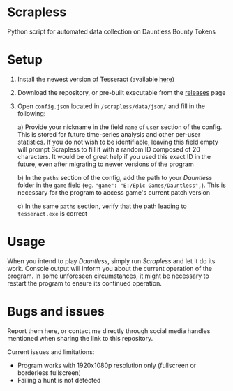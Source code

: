 # Scrapless
Python script for automated data collection on Dauntless Bounty Tokens

# Setup

1. Install the newest version of Tesseract (available [here](https://github.com/UB-Mannheim/tesseract/wiki))
2. Download the repository, or pre-built executable from the [releases](https://github.com/RKleminski/Scrapless/releases) page
3. Open `config.json` located in `/scrapless/data/json/` and fill in the following:

    a) Provide your nickname in the field `name` of `user` section of the config. This is stored for future time-series analysis and other per-user statistics. If you do not wish to be identifiable, leaving this field empty will prompt Scrapless to fill it with a random ID composed of 20 characters. It would be of great help if you used this exact ID in the future, even after migrating to newer versions of the program
    
    b) In the `paths` section of the config, add the path to your *Dauntless* folder in the `game` field (eg. `"game": "E:/Epic Games/Dauntless",`). This is necessary for the program to access game's current patch version
    
    c) In the same `paths` section, verify that the path leading to `tesseract.exe` is correct
    
# Usage

When you intend to play *Dauntless*, simply run *Scrapless* and let it do its work. Console output will inform you about the current operation of the program. In some unforeseen circumstances, it might be necessary to restart the program to ensure its continued operation.

# Bugs and issues

Report them here, or contact me directly through social media handles mentioned when sharing the link to this repository.

Current issues and limitations:
* Program works with 1920x1080p resolution only (fullscreen or borderless fullscreen)
* Failing a hunt is not detected
